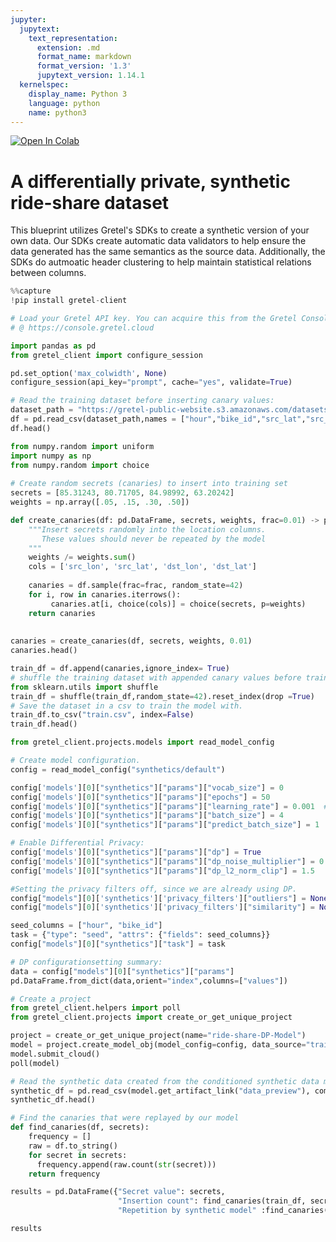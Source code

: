 ```yaml
---
jupyter:
  jupytext:
    text_representation:
      extension: .md
      format_name: markdown
      format_version: '1.3'
      jupytext_version: 1.14.1
  kernelspec:
    display_name: Python 3
    language: python
    name: python3
---
```


<!-- #region colab_type="text" id="view-in-github" -->
<a href="https://colab.research.google.com/github/gretelai/gretel-blueprints/blob/main/docs/notebooks/synthetic_data_uber_differential_privacy.ipynb" target="_parent"><img src="https://colab.research.google.com/assets/colab-badge.svg" alt="Open In Colab"/></a>

<!-- #endregion -->

<!-- #region id="UTRxpSlaczHY" -->
# A differentially private, synthetic ride-share dataset

This blueprint utilizes Gretel's SDKs to create a synthetic version of your own data. Our SDKs create automatic data validators to help ensure the data generated has the same semantics as the source data. Additionally, the SDKs do autmoatic header clustering to help maintain statistical relations between columns.
<!-- #endregion -->

```python id="VEM6kjRsczHd"
%%capture
!pip install gretel-client 
```

```python id="ZQ-TmAdwczHd"
# Load your Gretel API key. You can acquire this from the Gretel Console 
# @ https://console.gretel.cloud

import pandas as pd
from gretel_client import configure_session

pd.set_option('max_colwidth', None)
configure_session(api_key="prompt", cache="yes", validate=True)
```

```python id="TzxieDJbgvW7"
# Read the training dataset before inserting canary values:
dataset_path = "https://gretel-public-website.s3.amazonaws.com/datasets/uber_scooter_rides_1day.csv"
df = pd.read_csv(dataset_path,names = ["hour","bike_id","src_lat","src_lon","dst_lat","dst_lon"]).round(5)
df.head()
```

```python id="nSIlKuSCk1kj"
from numpy.random import uniform
import numpy as np
from numpy.random import choice
 
# Create random secrets (canaries) to insert into training set
secrets = [85.31243, 80.71705, 84.98992, 63.20242]
weights = np.array([.05, .15, .30, .50])

def create_canaries(df: pd.DataFrame, secrets, weights, frac=0.01) -> pd.DataFrame:
    """Insert secrets randomly into the location columns.
       These values should never be repeated by the model
    """
    weights /= weights.sum()
    cols = ['src_lon', 'src_lat', 'dst_lon', 'dst_lat']
    
    canaries = df.sample(frac=frac, random_state=42)
    for i, row in canaries.iterrows():
         canaries.at[i, choice(cols)] = choice(secrets, p=weights)
    return canaries
        
 
canaries = create_canaries(df, secrets, weights, 0.01)
canaries.head()
```

```python id="3RyDm9V5MDtR"
train_df = df.append(canaries,ignore_index= True)
# shuffle the training dataset with appended canary values before training the model:
from sklearn.utils import shuffle
train_df = shuffle(train_df,random_state=42).reset_index(drop =True)
# Save the dataset in a csv to train the model with.
train_df.to_csv("train.csv", index=False)
train_df.head()

```

```python id="9hfXq5gMhByJ"
from gretel_client.projects.models import read_model_config

# Create model configuration.
config = read_model_config("synthetics/default")

config['models'][0]["synthetics"]["params"]["vocab_size"] = 0
config['models'][0]["synthetics"]["params"]["epochs"] = 50
config['models'][0]["synthetics"]["params"]["learning_rate"] = 0.001  # set low to demonstrate gradient clipping
config['models'][0]["synthetics"]["params"]["batch_size"] = 4
config['models'][0]["synthetics"]["params"]["predict_batch_size"] = 1

# Enable Differential Privacy:
config['models'][0]["synthetics"]["params"]["dp"] = True
config['models'][0]["synthetics"]["params"]["dp_noise_multiplier"] = 0.001
config['models'][0]["synthetics"]["params"]["dp_l2_norm_clip"] = 1.5

#Setting the privacy filters off, since we are already using DP.
config["models"][0]['synthetics']['privacy_filters']["outliers"] = None
config["models"][0]['synthetics']['privacy_filters']["similarity"] = None

seed_columns = ["hour", "bike_id"]
task = {"type": "seed", "attrs": {"fields": seed_columns}}
config["models"][0]["synthetics"]["task"] = task

# DP configurationsetting summary:
data = config["models"][0]["synthetics"]["params"]
pd.DataFrame.from_dict(data,orient="index",columns=["values"])
```

```python id="CCW-JaiNczHf"
# Create a project
from gretel_client.helpers import poll
from gretel_client.projects import create_or_get_unique_project

project = create_or_get_unique_project(name="ride-share-DP-Model")
model = project.create_model_obj(model_config=config, data_source="train.csv")
model.submit_cloud()
poll(model)
```

```python id="srW1HBA-d3Mp"
# Read the synthetic data created from the conditioned synthetic data model.
synthetic_df = pd.read_csv(model.get_artifact_link("data_preview"), compression="gzip")
synthetic_df.head()
```

```python id="W5BhlCaoKGhn"
# Find the canaries that were replayed by our model
def find_canaries(df, secrets):
    frequency = []
    raw = df.to_string()
    for secret in secrets:
      frequency.append(raw.count(str(secret)))
    return frequency

results = pd.DataFrame({"Secret value": secrets,
                        "Insertion count": find_canaries(train_df, secrets),
                        "Repetition by synthetic model" :find_canaries(synthetic_df, secrets)})

results

```
